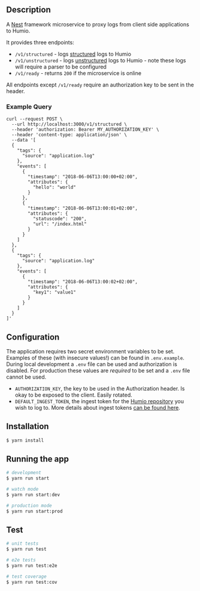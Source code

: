 ## Description

A [Nest](https://github.com/nestjs/nest) framework microservice to proxy logs from
client side applications to Humio.

It provides three endpoints:

* `/v1/structured` - logs [structured](https://docs.humio.com/api/ingest-api/#structured-data)
    logs to Humio
* `/v1/unstructured` - logs [unstructured](https://docs.humio.com/api/ingest-api/#parser)
    logs to Humio - note these logs will require a parser to be configured
* `/v1/ready` - returns `200` if the microservice is online

All endpoints except `/v1/ready` require an authorization key to be sent in the header.

### Example Query

```curl
curl --request POST \
  --url http://localhost:3000/v1/structured \
  --header 'authorization: Bearer MY_AUTHORIZATION_KEY' \
  --header 'content-type: application/json' \
  --data '[
  {
    "tags": {
      "source": "application.log"
    },
    "events": [
      {
        "timestamp": "2018-06-06T13:00:00+02:00",
        "attributes": {
          "hello": "world"
        }
      },
      {
        "timestamp": "2018-06-06T13:00:01+02:00",
        "attributes": {
          "statuscode": "200",
          "url": "/index.html"
        }
      }
    ]
  },
  {
    "tags": {
      "source": "application.log"
    },
    "events": [
      {
        "timestamp": "2018-06-06T13:00:02+02:00",
        "attributes": {
          "key1": "value1"
        }
      }
    ]
  }
]'
```

## Configuration

The application requires two secret environment variables to be set. Examples of these
(with insecure values!) can be found in `.env.example`. During local development a
`.env` file can be used and authorization is disabled. For production these values are
_required_ to be set and a `.env` file cannot be used.

* `AUTHORIZATION_KEY`, the key to be used in the Authorization header. Is okay to be
    exposed to the client. Easily rotated.
* `DEFAULT_INGEST_TOKEN`, the ingest token for the
    [Humio repository](https://docs.humio.com/concepts/repositories/) you wish to log to.
    More details about ingest tokens
    [can be found here](https://docs.humio.com/sending-data-to-humio/ingest-tokens/).

## Installation

```bash
$ yarn install
```

## Running the app

```bash
# development
$ yarn run start

# watch mode
$ yarn run start:dev

# production mode
$ yarn run start:prod
```

## Test

```bash
# unit tests
$ yarn run test

# e2e tests
$ yarn run test:e2e

# test coverage
$ yarn run test:cov
```

